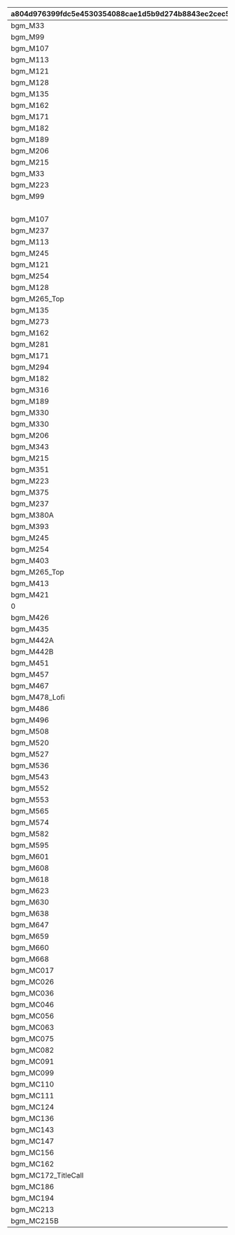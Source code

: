 |a804d976399fdc5e4530354088cae1d5b9d274b8843ec2cec56b89d482c5a846|f9c3e6e09e34285757bfa980363da310d9fcf2a2f1167716716a1cca2d4e4d06|e8b2bc5f25737f82ba5185fdeb38b88595f37bc6a60840995bc44891e672f449|358f0296f007a9d32df781c83279b19c100738a654b7afa3a6390dc929632b3f|3c2567f77cf4ecab5dfcd65b472cd8976275fe280878fc46aa6477d86b0df3c4|1d55449d5ebaad04e9b2988cc05c0b32eca0932281adca8ca64d2a8bc3b82ba8|7b92455dc2033f56ffc78901e348878604f09e388ffa696688b31c1c418086e1|0efe80655e71cdd85b99ee039bd430d203dca10a84bd52cfb0937ec3aa9ed9fc|4e6a54078949cf55e2932976722ff8d73e0ea6f67d49d40dcdb1890cd987fa87|efce5a85c5e0173da3faf950ea9ebeefe69c08010523c39802a256315346dc09|d5d4e14e2f7ef6d0e5bb7cffe1907a920f371be33dc20f99309e491554344bdf|c834890dbb3e54c3e7ed404438fcbd9a9dd2abf362f69534648c668de194d3c3|36e09084b569b0da9ce9865a3a9b0f3a31f85cb661b9dd66ac126eb7ab0f60b8|
| --- | --- | --- | --- | --- | --- | --- | --- | --- | --- | --- | --- | --- |
|bgm_M33|bgm_M33|10001|2018/03/26 15:00:00|2030/03/26 14:59:00|0|0|0|1|0|380000|380000|1|
|bgm_M99|bgm_M99|10002|2018/04/26 15:00:00|2030/03/26 14:59:00|0|0|0|1|0|380000|380000|2|
|bgm_M107|bgm_M107|10003|2018/05/25 16:00:00|2030/03/26 14:59:00|0|0|0|1|0|380000|380000|3|
|bgm_M113|bgm_M113|10004|2018/06/26 15:00:00|2030/03/26 14:59:00|0|0|0|1|0|380000|380000|4|
|bgm_M121|bgm_M121|10005|2018/07/26 15:00:00|2030/03/26 14:59:00|0|0|0|1|0|380000|380000|5|
|bgm_M128|bgm_M128|10006|2018/08/27 15:00:00|2030/03/26 14:59:00|0|0|0|1|0|380000|380000|6|
|bgm_M135|bgm_M135|10007|2018/09/26 15:00:00|2030/03/26 14:59:00|0|0|0|1|0|380000|380000|7|
|bgm_M162|bgm_M162|10008|2018/10/26 15:00:00|2030/03/26 14:59:00|0|0|0|1|0|380000|380000|8|
|bgm_M171|bgm_M171|10009|2018/11/26 15:00:00|2030/03/26 14:59:00|0|0|0|1|0|380000|380000|9|
|bgm_M182|bgm_M182|10010|2018/12/26 15:00:00|2030/03/26 14:59:00|0|0|0|1|0|380000|380000|10|
|bgm_M189|bgm_M189|10011|2019/01/25 15:00:00|2030/03/26 14:59:00|0|0|0|1|0|380000|380000|11|
|bgm_M206|bgm_M206|10012|2019/02/22 15:00:00|2030/03/26 14:59:00|0|0|0|1|0|380000|380000|12|
|bgm_M215|bgm_M215|10013|2019/03/25 15:00:00|2030/03/26 14:59:00|0|0|0|1|0|380000|380000|13|
|bgm_M33|bgm_M33|10014|2019/04/11 15:00:00|2030/03/26 14:59:00|0|0|0|1|0|380000|380000|14|
|bgm_M223|bgm_M223|10015|2019/04/24 15:00:00|2030/03/26 14:59:00|0|0|0|1|0|380000|380000|15|
|bgm_M99|bgm_M99|10016|2019/05/09 15:00:00|2030/03/26 14:59:00|0|0|0|1|0|380000|380000|16|
|||10017|2019/05/24 15:00:00|2030/03/26 14:59:00|0|0|0|1|0|380000|380000|17|
|bgm_M107|bgm_M107|10018|2019/06/10 15:00:00|2030/03/26 14:59:00|0|0|0|1|0|380000|380000|18|
|bgm_M237|bgm_M237|10019|2019/06/25 15:00:00|2030/03/26 14:59:00|0|0|0|1|0|380000|380000|19|
|bgm_M113|bgm_M113|10020|2019/07/08 15:00:00|2030/03/26 14:59:00|0|0|0|1|0|380000|380000|20|
|bgm_M245|bgm_M245|10021|2019/07/25 15:00:00|2030/03/26 14:59:00|0|0|0|1|0|380000|380000|21|
|bgm_M121|bgm_M121|10022|2019/08/08 15:00:00|2030/03/26 14:59:00|0|0|0|1|0|380000|380000|22|
|bgm_M254|bgm_M254|10023|2019/08/26 15:00:00|2030/03/26 14:59:00|0|0|0|1|0|380000|380000|23|
|bgm_M128|bgm_M128|10024|2019/09/09 15:00:00|2030/03/26 14:59:00|0|0|0|1|0|380000|380000|24|
|bgm_M265_Top|bgm_M265|10025|2019/09/24 15:00:00|2030/03/26 14:59:00|0|0|0|1|0|380000|380000|25|
|bgm_M135|bgm_M135|10026|2019/10/10 15:00:00|2030/03/26 14:59:00|0|0|0|1|0|380000|380000|26|
|bgm_M273|bgm_M273|10027|2019/10/25 15:00:00|2030/03/26 14:59:00|0|0|0|1|0|380000|380000|27|
|bgm_M162|bgm_M162|10028|2019/11/08 15:00:00|2030/03/26 14:59:00|0|0|0|1|0|380000|380000|28|
|bgm_M281|bgm_M281|10029|2019/11/25 15:00:00|2030/03/26 14:59:00|0|0|0|1|0|380000|380000|29|
|bgm_M171|bgm_M171|10030|2019/12/09 15:00:00|2030/03/26 14:59:00|0|0|0|1|0|380000|380000|30|
|bgm_M294|bgm_M294|10031|2019/12/25 15:00:00|2030/03/26 14:59:00|0|0|0|1|0|380000|380000|31|
|bgm_M182|bgm_M182|10032|2020/01/14 12:00:00|2030/03/26 14:59:00|0|0|0|1|0|380000|380000|32|
|bgm_M316|bgm_M316|10033|2020/01/24 15:00:00|2030/03/26 14:59:00|0|0|0|1|0|380000|380000|33|
|bgm_M189|bgm_M189|10034|2020/02/10 15:00:00|2030/03/26 14:59:00|0|0|0|1|0|380000|380000|34|
|bgm_M330|bgm_M330|10035|2020/02/25 15:00:00|2030/03/26 14:59:00|0|0|0|1|0|380000|380000|35|
|bgm_M330|bgm_M330|10036|2020/02/25 15:00:00|2030/03/26 14:59:00|0|0|0|1|0|380000|380000|36|
|bgm_M206|bgm_M206|10037|2020/03/12 15:00:00|2030/03/26 14:59:00|0|0|0|1|0|380000|380000|37|
|bgm_M343|bgm_M343|10038|2020/03/24 15:00:00|2030/03/26 14:59:00|0|0|0|1|0|380000|380000|38|
|bgm_M215|bgm_M215|10039|2020/04/10 12:00:00|2030/03/26 14:59:00|0|0|0|1|0|380000|380000|39|
|bgm_M351|bgm_M351|10040|2020/04/24 15:00:00|2030/03/26 14:59:00|0|0|0|1|0|380000|380000|40|
|bgm_M223|bgm_M223|10041|2020/05/10 12:00:00|2030/03/26 14:59:00|0|0|0|1|0|380000|380000|41|
|bgm_M375|bgm_M375|10042|2020/05/25 15:00:00|2030/03/26 14:59:00|0|0|0|1|0|380000|380000|42|
|bgm_M237|bgm_M237|10043|2020/06/08 18:00:00|2030/03/26 14:59:00|0|0|0|1|0|380000|380000|43|
|bgm_M380A|bgm_M380A|10044|2020/06/24 15:00:00|2030/03/26 14:59:00|0|0|0|1|0|380000|380000|44|
|bgm_M393|bgm_M393|10046|2020/07/25 12:00:00|2030/03/26 14:59:00|0|0|0|1|0|380000|380000|45|
|bgm_M245|bgm_M245|10045|2020/07/09 15:00:00|2030/03/26 14:59:00|0|0|0|1|0|380000|380000|46|
|bgm_M254|bgm_M254|10047|2020/08/09 15:00:00|2030/03/26 14:59:00|0|0|0|1|0|380000|380000|47|
|bgm_M403|bgm_M403|10048|2020/08/24 12:00:00|2030/03/26 14:59:00|0|0|0|1|0|380000|380000|48|
|bgm_M265_Top|bgm_M265|10049|2020/09/14 15:00:00|2030/03/26 14:59:00|0|0|0|1|0|380000|380000|49|
|bgm_M413|bgm_M413|10050|2020/09/25 15:00:00|2030/03/26 14:59:00|0|0|0|1|0|380000|380000|50|
|bgm_M421|bgm_M421|10052|2020/10/26 12:00:00|2030/03/26 14:59:00|0|0|0|1|0|380000|380000|52|
|0|0|10053|2020/11/06|2030/03/26 14:59:00|0|0|0|1|0|380000|380000|53|
|bgm_M426|bgm_M426|10054|2020/11/25 15:00:00|2030/03/26 14:59:00|0|0|0|1|0|380000|380000|54|
|bgm_M435|bgm_M435|10056|2020/12/25 15:00:00|2030/03/26 14:59:00|0|0|0|1|0|380000|380000|56|
|bgm_M442A|bgm_M442A|10058|2021/01/25 15:00:00|2030/03/26 14:59:00|0|0|0|1|0|380000|380000|58|
|bgm_M442B|bgm_M442B|10059|2021/01/25 15:00:00|2030/03/26 14:59:00|0|0|0|1|0|380000|380000|59|
|bgm_M451|bgm_M451|10061|2021/02/25 15:00:00|2030/03/26 14:59:00|0|0|0|1|0|380000|380000|61|
|bgm_M457|bgm_M457|10064|2021/03/25 15:00:00|2030/03/26 14:59:00|0|0|0|1|0|380000|380000|64|
|bgm_M467|bgm_M467|10066|2021/04/26 15:00:00|2030/03/26 14:59:00|0|0|0|1|0|380000|380000|66|
|bgm_M478_Lofi|bgm_M478|10068|2021/05/25 15:00:00|2030/03/26 14:59:00|0|0|0|1|0|380000|380000|68|
|bgm_M486|bgm_M486|10070|2021/06/24 15:00:00|2030/03/26 14:59:00|0|0|0|1|0|380000|380000|70|
|bgm_M496|bgm_M496|10072|2021/07/26 15:00:00|2030/03/26 14:59:00|0|0|0|1|0|380000|380000|72|
|bgm_M508|bgm_M508|10074|2021/08/26 15:00:00|2030/03/26 14:59:00|0|0|0|1|0|380000|380000|74|
|bgm_M520|bgm_M520|10076|2021/09/24 15:00:00|2030/03/26 14:59:00|0|0|0|1|0|380000|380000|76|
|bgm_M527|bgm_M527|10078|2021/10/25 18:30:00|2030/03/26 14:59:00|0|0|0|1|0|380000|380000|78|
|bgm_M536|bgm_M536|10080|2021/11/24 15:00:00|2030/03/26 14:59:00|0|0|0|1|0|380000|380000|80|
|bgm_M543|bgm_M543|10082|2021/12/27 18:30:00|2030/03/26 14:59:00|0|0|0|1|0|380000|380000|82|
|bgm_M552|bgm_M552|10084|2022/01/25 15:00:00|2030/03/26 14:59:00|0|0|0|1|0|380000|380000|84|
|bgm_M553|bgm_M553|10085|2022/01/25 15:00:00|2030/03/26 14:59:00|0|0|0|1|0|380000|380000|85|
|bgm_M565|bgm_M565|10088|2022/02/24 15:00:00|2030/03/26 14:59:00|0|0|0|1|0|380000|380000|88|
|bgm_M574|bgm_M574|10090|2022/03/24 15:00:00|2030/03/26 14:59:00|0|0|0|1|0|380000|380000|90|
|bgm_M582|bgm_M582|10092|2022/04/25 15:00:00|2030/03/26 14:59:00|0|0|0|1|0|380000|380000|92|
|bgm_M595|bgm_M595|10094|2022/05/25 15:00:00|2030/03/26 14:59:00|0|0|0|1|0|380000|380000|94|
|bgm_M601|bgm_M601|10096|2022/06/24 15:00:00|2030/03/26 14:59:00|0|0|0|1|0|380000|380000|96|
|bgm_M608|bgm_M608|10098|2022/07/25 15:00:00|2030/03/26 14:59:00|0|0|0|1|0|380000|380000|98|
|bgm_M618|bgm_M618|10100|2022/08/26 15:00:00|2030/03/26 14:59:00|0|0|0|1|0|380000|380000|100|
|bgm_M623|bgm_M623|10102|2022/09/22 15:00:00|2030/03/26 14:59:00|0|0|0|1|0|380000|380000|102|
|bgm_M630|bgm_M630|10104|2022/10/25 15:00:00|2030/03/26 14:59:00|0|0|0|1|0|380000|380000|104|
|bgm_M638|bgm_M638|10106|2022/11/24 15:00:00|2030/03/26 14:59:00|0|0|0|1|0|380000|380000|106|
|bgm_M647|bgm_M647|10108|2022/12/27 15:00:00|2030/03/26 14:59:00|0|0|0|1|0|380000|380000|108|
|bgm_M659|bgm_M659|10110|2023/01/24 15:00:00|2030/03/26 14:59:00|0|0|0|1|0|380000|380000|110|
|bgm_M660|bgm_M660|10111|2023/01/24 15:00:00|2030/03/26 14:59:00|0|0|0|1|0|380000|380000|111|
|bgm_M668|bgm_M668|10114|2023/02/24 15:00:00|2030/03/26 14:59:00|0|0|0|1|0|380000|380000|114|
|bgm_MC017|bgm_MC017|10116|2023/03/23 15:00:00|2030/03/26 14:59:00|0|0|0|1|0|380000|380000|116|
|bgm_MC026|bgm_MC026|10118|2023/04/24 19:00:00|2030/03/26 14:59:00|0|0|0|1|0|380000|380000|118|
|bgm_MC036|bgm_MC036|10120|2023/05/26 15:00:00|2030/03/26 14:59:00|0|0|0|1|0|380000|380000|120|
|bgm_MC046|bgm_MC046|10122|2023/06/23 15:00:00|2030/03/26 14:59:00|0|0|0|1|0|380000|380000|122|
|bgm_MC056|bgm_MC056|10124|2023/07/25 15:00:00|2030/03/26 14:59:00|0|0|0|1|0|380000|380000|124|
|bgm_MC063|bgm_MC063|10126|2023/08/25 15:00:00|2030/03/26 14:59:00|0|0|0|1|0|380000|380000|126|
|bgm_MC075|bgm_MC075|10128|2023/09/26 15:00:00|2030/03/26 14:59:00|0|0|0|1|0|380000|380000|128|
|bgm_MC082|bgm_MC082|10130|2023/10/23 15:00:00|2030/03/26 14:59:00|0|0|0|1|0|380000|380000|130|
|bgm_MC091|bgm_MC091|10132|2023/11/24 15:00:00|2030/03/26 14:59:00|0|0|0|1|0|380000|380000|132|
|bgm_MC099|bgm_MC099|10134|2023/12/27 15:00:00|2030/03/26 14:59:00|0|0|0|1|0|380000|380000|134|
|bgm_MC110|bgm_MC110|10136|2024/01/26 15:00:00|2030/03/26 14:59:00|0|0|0|1|0|380000|380000|136|
|bgm_MC111|bgm_MC111|10137|2024/01/26 15:00:00|2030/03/26 14:59:00|0|0|0|1|0|380000|380000|137|
|bgm_MC124|bgm_MC124|10140|2024/02/24 15:00:00|2030/03/26 14:59:00|0|0|0|1|0|380000|380000|140|
|bgm_MC136|bgm_MC136|10142|2024/03/26 15:00:00|2030/03/26 14:59:00|0|0|0|1|0|380000|380000|142|
|bgm_MC143|bgm_MC143|10144|2024/04/27 21:00:00|2030/03/26 14:59:00|0|0|0|1|0|380000|380000|144|
|bgm_MC147|bgm_MC147|10146|2024/05/23 15:00:00|2030/03/26 14:59:00|0|0|0|1|0|380000|380000|146|
|bgm_MC156|bgm_MC156|10148|2024/06/30 12:00:00|2030/03/26 14:59:00|0|0|0|1|0|380000|380000|148|
|bgm_MC162|bgm_MC162|10150|2024/07/26 15:00:00|2030/03/26 14:59:00|0|0|0|1|0|380000|380000|150|
|bgm_MC172_TitleCall|bgm_MC172|10152|2024/08/26 18:00:00|2030/03/26 14:59:00|0|0|0|1|0|380000|380000|152|
|bgm_MC186|bgm_MC186|10154|2024/09/25 15:00:00|2030/03/26 14:59:00|0|0|0|1|0|380000|380000|154|
|bgm_MC194|bgm_MC194|10156|2024/10/25 17:00:00|2030/03/26 14:59:00|0|0|0|1|0|380000|380000|156|
|bgm_MC213|bgm_MC213|10158|2024/11/30 12:00:00|2030/03/26 14:59:00|0|0|0|1|0|380000|380000|158|
|bgm_MC215B|bgm_MC215B|10160|2024/12/26 21:00:00|2030/03/26 14:59:00|0|0|0|1|0|380000|380000|160|